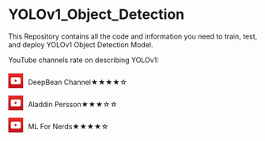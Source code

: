 # YOLOv1_Object_Detection
This Repository contains all the code and information you need to train, test, and deploy YOLOv1 Object Detection Model.

YouTube channels rate on describing YOLOv1:



<!-- YouTube Link 1 -->
<div style="display: flex; align-items: center;">
  <img src="./resources/youtube_icon.jpg" alt="Icon" width="30" style="margin-bottom: 5px; margin-right: 10px;">
  <a href="https://www.youtube.com/watch?v=svn9-xV7wjk" style="text-decoration: none;">
    <p style="margin: 0;">DeepBean Channel</p>
  </a>
  <p>  ★★★★☆  </p>
</div>


<!-- YouTube Link 2 -->
<div style="display: flex; align-items: center;">
  <img src="./resources/youtube_icon.jpg" alt="Icon" width="30" style="margin-bottom: 5px; margin-right: 10px;">
  <a href="https://www.youtube.com/watch?v=n9_XyCGr-MI" style="text-decoration: none;">
    <p style="margin: 0;">Aladdin Persson</p>
  </a>
  <p>  ★★★☆☆  </p>
</div>


<!-- YouTube Link 3 -->
<div style="display: flex; align-items: center;">
  <img src="./resources/youtube_icon.jpg" alt="Icon" width="30" style="margin-bottom: 5px; margin-right: 10px;">
  <a href="https://www.youtube.com/watch?v=zgbPj4lSc58" style="text-decoration: none;">
    <p style="margin: 0;">ML For Nerds</p>
  </a>
  <p>  ★★★★☆  </p>
</div>



